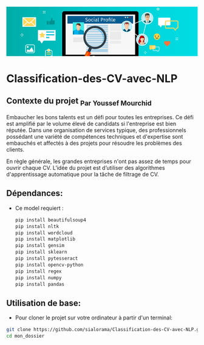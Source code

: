 ![logo](logo.png)

# Classification-des-CV-avec-NLP

## Contexte du projet <sub>Par Youssef Mourchid</sub>
Embaucher les bons talents est un défi pour toutes les entreprises. Ce défi est amplifié par le volume élevé de candidats si l'entreprise est bien réputée. Dans une organisation de services typique, des professionnels possédant une variété de compétences techniques et d'expertise sont embauchés et affectés à des projets pour résoudre les problèmes des clients.

En règle générale, les grandes entreprises n'ont pas assez de temps pour ouvrir chaque CV. L’idée du projet est d’utiliser des algorithmes d'apprentissage automatique pour la tâche de filtrage de CV.

## Dépendances:
* Ce model requiert :
  ```bash
  pip install beautifulsoup4
  pip install nltk
  pip install wordcloud
  pip install matplotlib
  pip install gensim
  pip install sklearn
  pip install pytesseract
  pip install opencv-python
  pip install regex
  pip install numpy
  pip install pandas
  ```

## Utilisation de base:

* Pour cloner le projet sur votre ordinateur à partir d'un terminal:
```bash
git clone https://github.com/sialorama/Classification-des-CV-avec-NLP.git
cd mon_dossier
```
